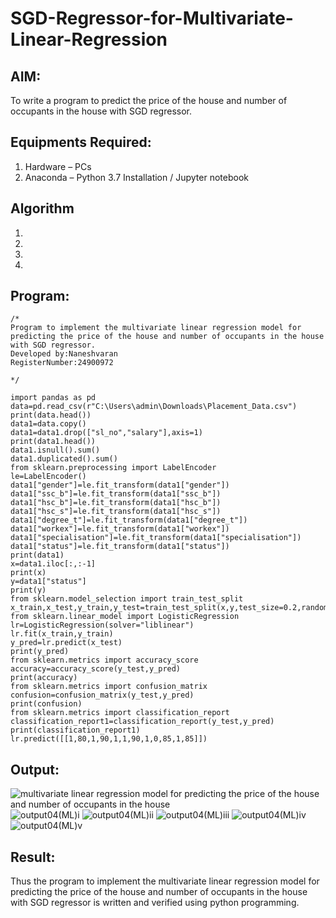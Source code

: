 # SGD-Regressor-for-Multivariate-Linear-Regression

## AIM:
To write a program to predict the price of the house and number of occupants in the house with SGD regressor.

## Equipments Required:
1. Hardware – PCs
2. Anaconda – Python 3.7 Installation / Jupyter notebook

## Algorithm
1. 
2. 
3. 
4. 

## Program:
```
/*
Program to implement the multivariate linear regression model for predicting the price of the house and number of occupants in the house with SGD regressor.
Developed by:Naneshvaran  
RegisterNumber:24900972
  
*/

import pandas as pd
data=pd.read_csv(r"C:\Users\admin\Downloads\Placement_Data.csv")
print(data.head())
data1=data.copy()
data1=data1.drop(["sl_no","salary"],axis=1)
print(data1.head())
data1.isnull().sum()
data1.duplicated().sum()
from sklearn.preprocessing import LabelEncoder
le=LabelEncoder()
data1["gender"]=le.fit_transform(data1["gender"])
data1["ssc_b"]=le.fit_transform(data1["ssc_b"])
data1["hsc_b"]=le.fit_transform(data1["hsc_b"])
data1["hsc_s"]=le.fit_transform(data1["hsc_s"])
data1["degree_t"]=le.fit_transform(data1["degree_t"])
data1["workex"]=le.fit_transform(data1["workex"])
data1["specialisation"]=le.fit_transform(data1["specialisation"])
data1["status"]=le.fit_transform(data1["status"])
print(data1)
x=data1.iloc[:,:-1]
print(x)
y=data1["status"]
print(y)
from sklearn.model_selection import train_test_split
x_train,x_test,y_train,y_test=train_test_split(x,y,test_size=0.2,random_state=0)
from sklearn.linear_model import LogisticRegression
lr=LogisticRegression(solver="liblinear")
lr.fit(x_train,y_train)
y_pred=lr.predict(x_test)
print(y_pred)
from sklearn.metrics import accuracy_score
accuracy=accuracy_score(y_test,y_pred)
print(accuracy)
from sklearn.metrics import confusion_matrix
confusion=confusion_matrix(y_test,y_pred)
print(confusion)
from sklearn.metrics import classification_report
classification_report1=classification_report(y_test,y_pred)
print(classification_report1)
lr.predict([[1,80,1,90,1,1,90,1,0,85,1,85]])
```

## Output:
![multivariate linear regression model for predicting the price of the house and number of occupants in the house](sam.png)
![output04(ML)i](https://github.com/user-attachments/assets/072016ad-1b7a-46c3-86f8-8fb88eb3417e)
![output04(ML)ii](https://github.com/user-attachments/assets/223b5003-4811-4dc4-a54c-d57bb1a213b4)
![output04(ML)iii](https://github.com/user-attachments/assets/bbe119f4-366e-4e2b-ac18-c5339fc432f1)
![output04(ML)iv](https://github.com/user-attachments/assets/9bf916d4-964b-4a7d-87b1-a4c8e793ee6c)
![output04(ML)v](https://github.com/user-attachments/assets/d4c15924-7760-4b20-93d1-9683b454efde)






## Result:
Thus the program to implement the multivariate linear regression model for predicting the price of the house and number of occupants in the house with SGD regressor is written and verified using python programming.
